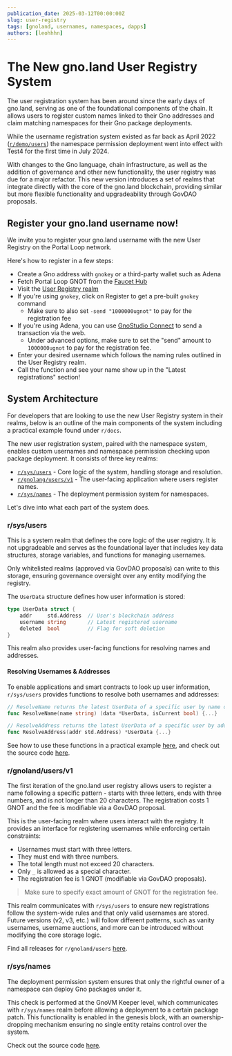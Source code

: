 ```yaml
---
publication_date: 2025-03-12T00:00:00Z
slug: user-registry
tags: [gnoland, usernames, namespaces, dapps]
authors: [leohhhn]
---
```


# The New gno.land User Registry System

The user registration system has been around since the early days of gno.land, 
serving as one of the foundational components of the chain. It allows users to 
register custom names linked to their Gno addresses and claim matching namespaces 
for their Gno package deployments.

While the username registration system existed as far back as April 2022 ([`r/demo/users`](https://github.com/gnolang/gno/commit/914f267dd31c0382a472b5fcf98fcfc53129a32d))
the namespace permission deployment went into effect with Test4 for the first time
in July 2024.

With changes to the Gno language, chain infrastructure, as well as the addition
of governance and other new functionality, the user registry was due for a major
refactor. This new version introduces a set of realms that integrate directly 
with the core of the gno.land blockchain, providing similar but more flexible
functionality and upgradeability through GovDAO proposals.

## Register your gno.land username now!

We invite you to register your gno.land username with the new User Registry on
the Portal Loop network.

Here's how to register in a few steps:
- Create a Gno address with `gnokey` or a third-party wallet such as Adena
- Fetch Portal Loop GNOT from the [Faucet Hub](https://faucet.gno.land)
- Visit the [User Registry realm](/r/gnoland/users/v1)
- If you're using `gnokey`, click on Register to get a pre-built `gnokey` command 
  - Make sure to also set `-send "1000000ugnot"` to pay for the registration fee  
- If you're using Adena, you can use [GnoStudio Connect](https://gno.studio/connect/view/gno.land/r/gnoland/users/v1?network=portal-loop#Register)
to send a transaction via the web. 
  - Under advanced options, make sure to set the "send" amount to `1000000ugnot` 
  to pay for the registration fee.
- Enter your desired username which follows the naming rules outlined in the 
User Registry realm.
- Call the function and see your name show up in the "Latest registrations" section!

## System Architecture

For developers that are looking to use the new User Registry system in their 
realms, below is an outline of the main components of the system including a 
practical example found under `r/docs`. 

The new user registration system, paired with the namespace system, enables
custom usernames and namespace permission checking upon package deployment. It
consists of three key realms:

- [`r/sys/users`](/r/sys/users) - Core logic of the system, handling storage and resolution.
- [`r/gnolang/users/v1`](/r/gnoland/users/v1) - The user-facing application where users register names.
- [`r/sys/names`](/r/sys/names) - The deployment permission system for namespaces.

Let's dive into what each part of the system does.

### r/sys/users

This is a system realm that defines the core logic of the user registry. It is
not upgradeable and serves as the foundational layer that includes key data 
structures, storage variables, and functions for managing usernames.

Only whitelisted realms (approved via GovDAO proposals) can write to this storage,
ensuring governance oversight over any entity modifying the registry.

The `UserData` structure defines how user information is stored:

```go
type UserData struct {
    addr     std.Address  // User's blockchain address
    username string       // Latest registered username
    deleted  bool         // Flag for soft deletion
}
```

This realm also provides user-facing functions for resolving names and addresses.

#### Resolving Usernames & Addresses

To enable applications and smart contracts to look up user information, 
`r/sys/users` provides functions to resolve both usernames and addresses:

```go
// ResolveName returns the latest UserData of a specific user by name or alias
func ResolveName(name string) (data *UserData, isCurrent bool) {...}

// ResolveAddress returns the latest UserData of a specific user by address
func ResolveAddress(addr std.Address) *UserData {...}
```

See how to use these functions in a practical example [here](/r/docs/users), and 
check out the source code [here](/r/sys/users$source&file=users.gno).

### r/gnoland/users/v1

The first iteration of the gno.land user registry allows users to register a
name following a specific pattern - starts with three letters, ends with three
numbers, and is not longer than 20 characters. The registration costs 1 GNOT
and the fee is modifiable via a GovDAO proposal.

This is the user-facing realm where users interact with the registry. It 
provides an interface for registering usernames while enforcing certain constraints:

- Usernames must start with three letters.
- They must end with three numbers.
- The total length must not exceed 20 characters.
- Only `_` is allowed as a special character.
- The registration fee is 1 GNOT (modifiable via GovDAO proposals).

> Make sure to specify exact amount of GNOT for the registration fee.

This realm communicates with `r/sys/users` to ensure new registrations follow the 
system-wide rules and that only valid usernames are stored. Future versions 
(v2, v3, etc.) will follow different patterns, such as vanity usernames, username
auctions, and more can be introduced without modifying the core storage logic.

Find all releases for `r/gnoland/users` [here](/r/gnoland/users).

### r/sys/names

The deployment permission system ensures that only the rightful owner of a 
namespace can deploy Gno packages under it.

This check is performed at the GnoVM Keeper level, which communicates with 
`r/sys/names` realm before allowing a deployment to a certain package patch.
This functionality is enabled in the genesis block, with an ownership-dropping 
mechanism ensuring no single entity retains control over the system.

Check out the source code [here](/r/sys/names$source&file=verifier.gno).